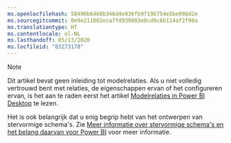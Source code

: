 ```yaml
---
ms.openlocfilehash: 58496b6468b346d4e036fb9719b754e5be99bd2e
ms.sourcegitcommit: 0e9e211082eca7fd939803e0cd9c6b114af2f90a
ms.translationtype: HT
ms.contentlocale: nl-NL
ms.lasthandoff: 05/13/2020
ms.locfileid: "83273178"
---
```

> [!NOTE]
> Dit artikel bevat geen inleiding tot modelrelaties. Als u niet volledig vertrouwd bent met relaties, de eigenschappen ervan of het configureren ervan, is het aan te raden eerst het artikel [Modelrelaties in Power BI Desktop](../../transform-model/desktop-relationships-understand.md) te lezen.
>
> Het is ook belangrijk dat u enig begrip hebt van het ontwerpen van stervormige schema's. Zie [Meer informatie over stervormige schema's en het belang daarvan voor Power BI](../star-schema.md) voor meer informatie.